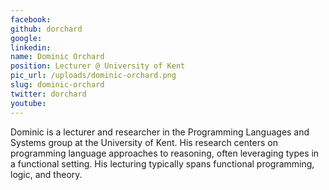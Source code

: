 ```yaml
---
facebook: 
github: dorchard
google: 
linkedin: 
name: Dominic Orchard
position: Lecturer @ University of Kent
pic_url: /uploads/dominic-orchard.png
slug: dominic-orchard
twitter: dorchard
youtube: 
---
```

<p>Dominic is a lecturer and researcher in the Programming Languages and Systems group at the University of Kent. His research centers on programming language approaches to reasoning, often leveraging types in a functional setting. His lecturing typically spans functional programming, logic, and theory.</p>
